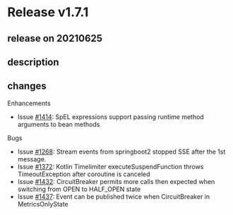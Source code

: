 # Release v1.7.1

## release on 20210625

## description

## changes

Enhancements

* Issue <a class="issue-link js-issue-link" data-error-text="Failed to load title" data-id="873907604" data-permission-text="Title is private" data-url="https://github.com/resilience4j/resilience4j/issues/1414" data-hovercard-type="issue" data-hovercard-url="/resilience4j/resilience4j/issues/1414/hovercard" href="https://github.com/resilience4j/resilience4j/issues/1414">#1414</a>: SpEL expressions support passing runtime method arguments to bean methods

Bugs

* Issue <a class="issue-link js-issue-link" data-error-text="Failed to load title" data-id="766710798" data-permission-text="Title is private" data-url="https://github.com/resilience4j/resilience4j/issues/1268" data-hovercard-type="issue" data-hovercard-url="/resilience4j/resilience4j/issues/1268/hovercard" href="https://github.com/resilience4j/resilience4j/issues/1268">#1268</a>: Stream events from springboot2 stopped SSE after the 1st message.
* Issue <a class="issue-link js-issue-link" data-error-text="Failed to load title" data-id="831219642" data-permission-text="Title is private" data-url="https://github.com/resilience4j/resilience4j/issues/1372" data-hovercard-type="issue" data-hovercard-url="/resilience4j/resilience4j/issues/1372/hovercard" href="https://github.com/resilience4j/resilience4j/issues/1372">#1372</a>: Kotlin Timelimiter executeSuspendFunction throws TimeoutException after coroutine is canceled
* Issue <a class="issue-link js-issue-link" data-error-text="Failed to load title" data-id="895770188" data-permission-text="Title is private" data-url="https://github.com/resilience4j/resilience4j/issues/1432" data-hovercard-type="issue" data-hovercard-url="/resilience4j/resilience4j/issues/1432/hovercard" href="https://github.com/resilience4j/resilience4j/issues/1432">#1432</a>: CircuitBreaker permits more calls then expected when switching from OPEN to HALF_OPEN state
* Issue <a class="issue-link js-issue-link" data-error-text="Failed to load title" data-id="898934219" data-permission-text="Title is private" data-url="https://github.com/resilience4j/resilience4j/issues/1437" data-hovercard-type="issue" data-hovercard-url="/resilience4j/resilience4j/issues/1437/hovercard" href="https://github.com/resilience4j/resilience4j/issues/1437">#1437</a>: Event can be published twice when CircuitBreaker in MetricsOnlyState

